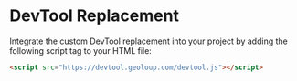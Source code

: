 # DevTool Replacement

Integrate the custom DevTool replacement into your project by adding the following script tag to your HTML file:

```html
<script src="https://devtool.geoloup.com/devtool.js"></script>
